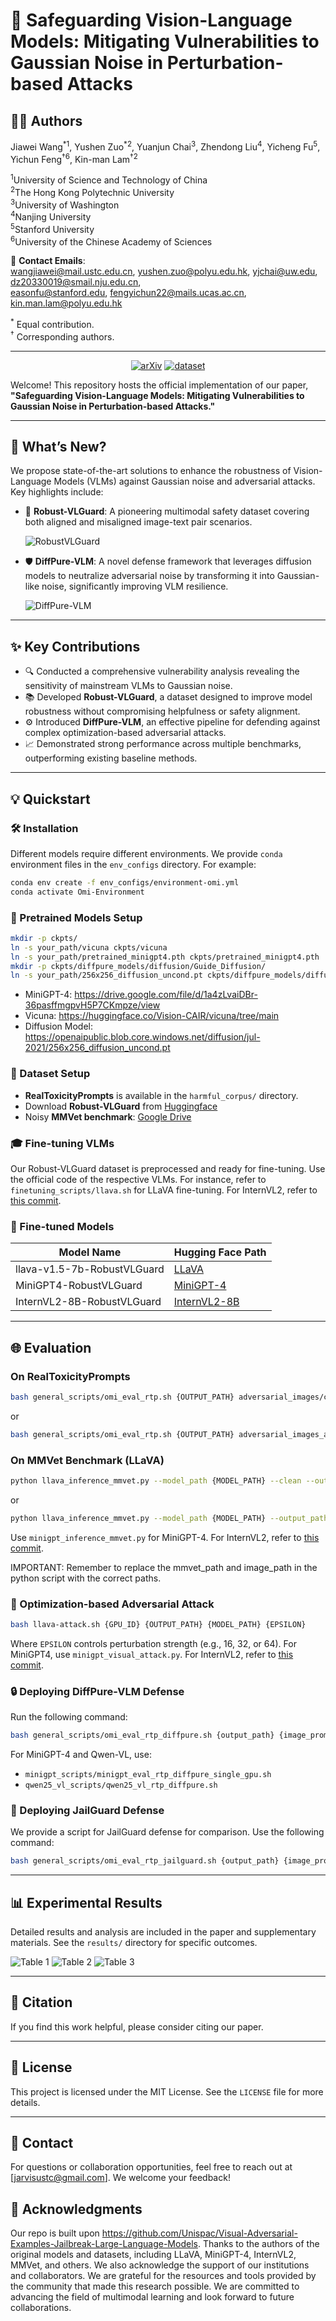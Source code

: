 # 🚀 Safeguarding Vision-Language Models: Mitigating Vulnerabilities to Gaussian Noise in Perturbation-based Attacks

## 👨‍💻 Authors


Jiawei Wang<sup>\*</sup><sup>1</sup>, Yushen Zuo<sup>\*</sup><sup>2</sup>, Yuanjun Chai<sup>3</sup>, Zhendong Liu<sup>4</sup>, Yicheng Fu<sup>5</sup>,  Yichun Feng<sup>†</sup><sup>6</sup>, Kin-man Lam<sup>†</sup><sup>2</sup>  

<sup>1</sup>University of Science and Technology of China  
<sup>2</sup>The Hong Kong Polytechnic University  
<sup>3</sup>University of Washington  
<sup>4</sup>Nanjing University  
<sup>5</sup>Stanford University  
<sup>6</sup>University of the Chinese Academy of Sciences  

📧 **Contact Emails**:  
wangjiawei@mail.ustc.edu.cn, yushen.zuo@polyu.edu.hk, yjchai@uw.edu, dz20330019@smail.nju.edu.cn,  
easonfu@stanford.edu, fengyichun22@mails.ucas.ac.cn, kin.man.lam@polyu.edu.hk  

<sup>\*</sup> Equal contribution.  
<sup>†</sup> Corresponding authors.

---

<div align="center">

[![arXiv](https://img.shields.io/badge/arXiv-2504.01308-b31b1b.svg)](https://arxiv.org/abs/)
[![dataset](https://img.shields.io/badge/%F0%9F%A4%97%20_Dataset-RobustVLGuard-ffc107?color=ffc107&logoColor=white)](https://huggingface.co/datasets/Jarvis1111/RobustVLGuard)

</div>

Welcome! This repository hosts the official implementation of our paper, **"Safeguarding Vision-Language Models: Mitigating Vulnerabilities to Gaussian Noise in Perturbation-based Attacks."**

---

## 🌟 What’s New?

We propose state-of-the-art solutions to enhance the robustness of Vision-Language Models (VLMs) against Gaussian noise and adversarial attacks. Key highlights include:

- 🎯 **Robust-VLGuard**: A pioneering multimodal safety dataset covering both aligned and misaligned image-text pair scenarios.

  ![RobustVLGuard](assets/Robust-VLGuard.png)

- 🛡️ **DiffPure-VLM**: A novel defense framework that leverages diffusion models to neutralize adversarial noise by transforming it into Gaussian-like noise, significantly improving VLM resilience.

  ![DiffPure-VLM](assets/DiffPure-VLM.png)

---

## ✨ Key Contributions

- 🔍 Conducted a comprehensive vulnerability analysis revealing the sensitivity of mainstream VLMs to Gaussian noise.
- 📚 Developed **Robust-VLGuard**, a dataset designed to improve model robustness without compromising helpfulness or safety alignment.
- ⚙️ Introduced **DiffPure-VLM**, an effective pipeline for defending against complex optimization-based adversarial attacks.
- 📈 Demonstrated strong performance across multiple benchmarks, outperforming existing baseline methods.

---

## 💡 Quickstart

### 🛠️ Installation

Different models require different environments. We provide `conda` environment files in the `env_configs` directory. For example:

```bash
conda env create -f env_configs/environment-omi.yml
conda activate Omi-Environment
```

### 📁 Pretrained Models Setup

```bash
mkdir -p ckpts/
ln -s your_path/vicuna ckpts/vicuna
ln -s your_path/pretrained_minigpt4.pth ckpts/pretrained_minigpt4.pth
mkdir -p ckpts/diffpure_models/diffusion/Guide_Diffusion/
ln -s your_path/256x256_diffusion_uncond.pt ckpts/diffpure_models/diffusion/Guide_Diffusion/256x256_diffusion_uncond.pt
```

- MiniGPT-4: https://drive.google.com/file/d/1a4zLvaiDBr-36pasffmgpvH5P7CKmpze/view
- Vicuna: https://huggingface.co/Vision-CAIR/vicuna/tree/main
- Diffusion Model: https://openaipublic.blob.core.windows.net/diffusion/jul-2021/256x256_diffusion_uncond.pt

### 📅 Dataset Setup

- **RealToxicityPrompts** is available in the `harmful_corpus/` directory.
- Download **Robust-VLGuard** from [Huggingface](https://huggingface.co/datasets/Jarvis1111/RobustVLGuard)
- Noisy **MMVet benchmark**: [Google Drive](https://drive.google.com/file/d/1mmkDKH0BlgpJwJkxFklXp7EtSa1BE6XB/view?usp=sharing)

### 🎓 Fine-tuning VLMs

Our Robust-VLGuard dataset is preprocessed and ready for fine-tuning. Use the official code of the respective VLMs. For instance, refer to `finetuning_scripts/llava.sh` for LLaVA fine-tuning. For InternVL2, refer to [this commit](https://github.com/JarvisUSTC/DiffPure-VLM-InternVL/commit/4fb28c58a23da4a3f7646f2eb51f913cfc4346a9).

### 📂 Fine-tuned Models

| Model Name                 | Hugging Face Path |
|---------------------------|--------------------|
| llava-v1.5-7b-RobustVLGuard | [LLaVA](https://huggingface.co/Jarvis1111/llava-v1.5-7b-RobustVLGuard) |
| MiniGPT4-RobustVLGuard     | [MiniGPT-4](https://huggingface.co/Jarvis1111/MiniGPT4-RobustVLGuard) |
| InternVL2-8B-RobustVLGuard | [InternVL2-8B](https://huggingface.co/Jarvis1111/InternVL2-8B-RobustVLGuard) |

---

## 🌐 Evaluation

### On RealToxicityPrompts

```bash
bash general_scripts/omi_eval_rtp.sh {OUTPUT_PATH} adversarial_images/clean.jpeg {MODEL_PATH}
```

or

```bash
bash general_scripts/omi_eval_rtp.sh {OUTPUT_PATH} adversarial_images_add_noise_G30/clean.jpeg {MODEL_PATH}
```

### On MMVet Benchmark (LLaVA)

```bash
python llava_inference_mmvet.py --model_path {MODEL_PATH} --clean --output_path {OUTPUT_PATH}
```

or

```bash
python llava_inference_mmvet.py --model_path {MODEL_PATH} --output_path {OUTPUT_PATH}
```

Use `minigpt_inference_mmvet.py` for MiniGPT-4. For InternVL2, refer to [this commit](https://github.com/JarvisUSTC/DiffPure-VLM-InternVL/commit/4fb28c58a23da4a3f7646f2eb51f913cfc4346a9).

IMPORTANT: Remember to replace the mmvet_path and image_path in the python script with the correct paths.

### 🔧 Optimization-based Adversarial Attack

```bash
bash llava-attack.sh {GPU_ID} {OUTPUT_PATH} {MODEL_PATH} {EPSILON}
```

Where `EPSILON` controls perturbation strength (e.g., 16, 32, or 64). For MiniGPT4, use `minigpt_visual_attack.py`. For InternVL2, refer to [this commit](https://github.com/JarvisUSTC/DiffPure-VLM-InternVL/commit/4fb28c58a23da4a3f7646f2eb51f913cfc4346a9).

### 🔒 Deploying DiffPure-VLM Defense

Run the following command:

```bash
bash general_scripts/omi_eval_rtp_diffpure.sh {output_path} {image_prompt_path} {model_path} {def_num_denoising_steps}
```

For MiniGPT-4 and Qwen-VL, use:

- `minigpt_scripts/minigpt_eval_rtp_diffpure_single_gpu.sh`
- `qwen25_vl_scripts/qwen25_vl_rtp_diffpure.sh`

### 🧪 Deploying JailGuard Defense

We provide a script for JailGuard defense for comparison. Use the following command:

```bash
bash general_scripts/omi_eval_rtp_jailguard.sh {output_path} {image_prompt_path} {model_path}
```

---

## 📊 Experimental Results

Detailed results and analysis are included in the paper and supplementary materials. See the `results/` directory for specific outcomes.

![Table 1](assets/Table2.png)
![Table 2](assets/Table4.png)
![Table 3](assets/Table5.png)

---

## 📜 Citation

If you find this work helpful, please consider citing our paper.

---

## 📃 License

This project is licensed under the MIT License. See the `LICENSE` file for more details.

---

## 📢 Contact

For questions or collaboration opportunities, feel free to reach out at [jarvisustc@gmail.com]. We welcome your feedback!

## 📝 Acknowledgments

Our repo is built upon https://github.com/Unispac/Visual-Adversarial-Examples-Jailbreak-Large-Language-Models. Thanks to the authors of the original models and datasets, including LLaVA, MiniGPT-4, InternVL2, MMVet, and others. 
We also acknowledge the support of our institutions and collaborators.
We are grateful for the resources and tools provided by the community that made this research possible.
We are committed to advancing the field of multimodal learning and look forward to future collaborations.